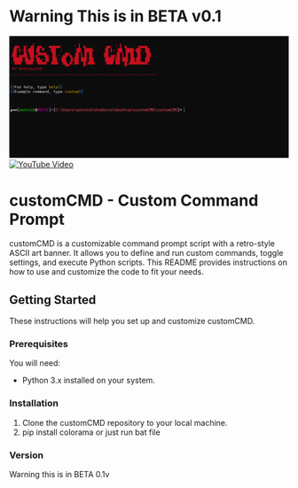 # Warning This is in BETA v0.1

![What it looks like](img/image_2023-10-22_121439345.png)
[![YouTube Video](https://img.youtube.com/vi/W6pHGeS-slw/0.jpg)](https://www.youtube.com/watch?v=W6pHGeS-slw)

# customCMD - Custom Command Prompt

customCMD is a customizable command prompt script with a retro-style ASCII art banner. It allows you to define and run custom commands, toggle settings, and execute Python scripts. This README provides instructions on how to use and customize the code to fit your needs.

## Getting Started

These instructions will help you set up and customize customCMD.

### Prerequisites

You will need:

- Python 3.x installed on your system.

### Installation

1. Clone the customCMD repository to your local machine.
2. pip install colorama or just run bat file

### Version

Warning this is in BETA 0.1v
